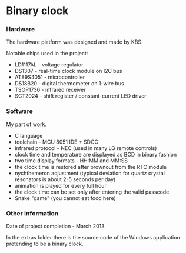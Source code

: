 # Binary clock

### Hardware
The hardware platform was designed and made by KBS.

Notable chips used in the project:

* LD1117AL - voltage regulator
* DS1307 - real-time clock module on I2C bus
* AT89S4051 - microcontroller
* DS18B20 - digital thermometer on 1-wire bus
* TSOP1736 - infrared receiver
* SCT2024 - shift register / constant-current LED driver

### Software
My part of work.

* C language
* toolchain - MCU 8051 IDE + SDCC
* infrared protocol - NEC (used in many LG remote controls)
* clock time and temperature are displayed as BCD in binary fashion
* two time display formats - HH:MM and MM:SS
* the clock time is restored after brownout from the RTC module
* nychthemeron adjustment (typical deviation for quartz crystal resonators is about 2-5 seconds per day)
* animation is played for every full hour
* the clock time can be set only after entering the valid passcode
* Snake "game" (you cannot eat food here)

### Other information
Date of project completion - March 2013

In the extras folder there is the source code of the Windows application pretending to be a binary clock.
